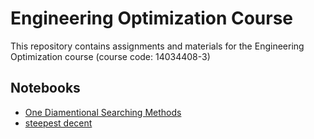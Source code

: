 # Engineering Optimization Course
This repository contains assignments and materials for the Engineering Optimization course (course code: 14034408-3)
## Notebooks
* [ One Diamentional Searching Methods](Opt_Hw2.ipynb)
* [ steepest decent ](Opt_Hw3.ipynb)
  

